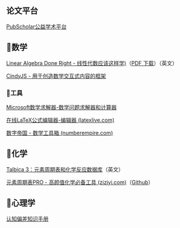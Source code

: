 
## 论文平台

[PubScholar公益学术平台](https://pubscholar.cn/)

## 🔷数学

[Linear Algebra Done Right - 线性代数应该这样学)](https://linear.axler.net/)（[PDF 下载](https://link.springer.com/content/pdf/10.1007/978-3-031-41026-0.pdf)）（英文）

[CindyJS - 用于创造数学交互式内容的框架](https://cindyjs.org/)

### 🔻工具

[Microsoft数学求解器-数学问题求解器和计算器](https://mathsolver.microsoft.com/zh)

[在线LaTeX公式编辑器-编辑器 (latexlive.com)](https://www.latexlive.com/)

[数字帝国 - 数学工具箱 (numberempire.com)](https://zh.numberempire.com/)

## 🔷化学

[Talbica 3：元素周期表和化学反应数据库](https://www.talbica.com/)（英文）

[元素周期表PRO - 高颜值化学必备工具 (ziziyi.com)](https://pt.ziziyi.com/)（[Github](https://github.com/baotlake/periodic-table-pro)）

## 🔷心理学

[认知偏差知识手册 ](https://s75w5y7vut.feishu.cn/docs/doccn3BatnScBJe7wD7K3S5poFf)
